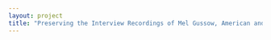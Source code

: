 ```yaml
--- 
layout: project 
title: "Preserving the Interview Recordings of Mel Gussow, American and British Theater Critic" 
---
```



